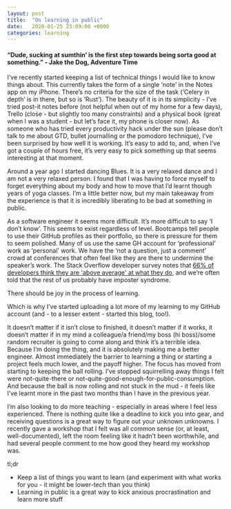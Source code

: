 ```yaml
---
layout: post
title:  "On learning in public"
date:   2020-01-25 23:09:00 +0000
categories: learning
---
```


#### “Dude, sucking at sumthin’ is the first step towards being sorta good at something.” - Jake the Dog, Adventure Time

I’ve recently started keeping a list of technical things I would like to know things about. This currently takes the form of a single ‘note’ in the Notes app on my iPhone. There’s no criteria for the size of the task (‘Celery in depth’ is in there, but so is ‘Rust’). The beauty of it is in its simplicity - I’ve tried post-it notes before (not helpful when out of my home for a few days), Trello (close - but slightly too many constraints) and a physical book (great when I was a student - but let’s face it, my phone is closer now). As someone who has tried every productivity hack under the sun (please don’t talk to me about GTD, bullet journalling or the pomodoro technique), I’ve been surprised by how well it is working. It’s easy to add to, and, when I’ve got a couple of hours free, it’s very easy to pick something up that seems interesting at that moment.

Around a year ago I started dancing Blues. It is a very relaxed dance and I am not a very relaxed person. I found that I was having to force myself to forget everything about my body and how to move that I’d learnt though years of yoga classes. I’m a little better now, but my main takeaway from the experience is that it is incredibly liberating to be bad at something in public.

As a software engineer it seems more difficult. It’s more difficult to say ‘I don’t know’. This seems to exist regardless of level. Bootcamps tell people to use their GitHub profiles as their portfolio, so there is pressure for them to seem polished. Many of us use the same GH account for ‘professional’ work as ‘personal’ work. We have the ‘not a question, just a comment’ crowd at conferences that often feel like they are there to undermine the speaker’s work. The Stack Overflow developer survey notes that [66% of developers think they are 'above average' at what they do](https://insights.stackoverflow.com/survey/2019#developer-profile-_-all-of-the-developers-are-above-average), and we’re often told that the rest of us probably have imposter syndrome.

There should be joy in the process of learning.

Which is why I’ve started uploading a lot more of my learning to my GitHub account (and - to a lesser extent - started this blog, too!).

It doesn’t matter if it isn’t close to finished, it doesn’t matter if it works, it doesn’t matter if in my mind a colleague/a friend/my boss (hi boss)/some random recruiter is going to come along and think it’s a terrible idea. Because I’m doing the thing, and it is absolutely making me a better engineer. Almost immediately the barrier to learning a thing or starting a project feels much lower, and the payoff higher. The focus has moved from starting to keeping the ball rolling. I’ve stopped squirrelling away things I felt were not-quite-there or not-quite-good-enough-for-public-consumption. And because the ball is now rolling and not stuck in the mud - it feels like I’ve learnt more in the past two months than I have in the previous year.

I’m also looking to do more teaching - especially in areas where I feel less experienced. There is nothing quite like a deadline to kick you into gear, and receiving questions is a great way to figure out your unknown unknowns. I recently gave a workshop that I felt was all common sense (or, at least, well-documented), left the room feeling like it hadn’t been worthwhile, and had several people comment to me how good they heard my workshop was.

tl;dr
- Keep a list of things you want to learn (and experiment with what works for you - it might be lower-tech than you think)
- Learning in public is a great way to kick anxious procrastination and learn more stuff

